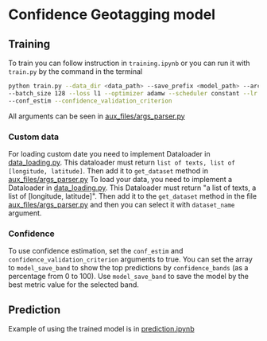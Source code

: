 # Confidence Geotagging model

## Training
To train you can follow instruction in `training.ipynb` or you can run it with `train.py` by the command in the terminal
```bash
python train.py --data_dir <data_path> --save_prefix <model_path> --arch char_lstm --split_uids
--batch_size 128 --loss l1 --optimizer adamw --scheduler constant --lr 5e-4 --num_epoch 10 
--conf_estim --confidence_validation_criterion
```

All arguments can be seen in [aux_files/args_parser.py](./aux_files/args_parser.py)
### Custom data
For loading custom date you need to implement Dataloader in [data_loading.py](./data_loading.py). This dataloader must return `list of texts, list of [longitude, latitude]`. Then add it to `get_dataset` method in [aux_files/args_parser.py](./aux_files/args_parser.py)
To load your data, you need to implement a Dataloader in [data_loading.py](./data_loading.py). This Dataloader must return "a list of texts, a list of [longitude, latitude]". Then add it to the `get_dataset` method in the file [aux_files/args_parser.py](./aux_files/args_parser.py) and then you can select it with `dataset_name` argument.

### Confidence
To use confidence estimation, set the `conf_estim` and `confidence_validation_criterion` arguments to true. You can set the array to `model_save_band` to show the top predictions  by `confidence_bands` (as a percentage from 0 to 100).
Use `model_save_band` to save the model by the best metric value for the selected band.
## Prediction
Example of using the trained model is in [prediction.ipynb](./prediction.ipynb)

